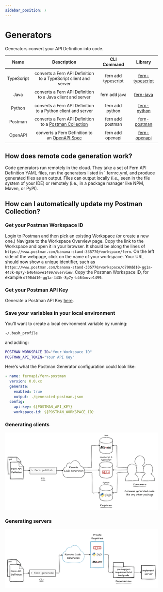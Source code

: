 ```yaml
---
sidebar_position: 7
---
```


# Generators

Generators convert your API Definition into code.

|  **Name**  |                                       **Description**                                        |   **CLI Command**   |                                            **Library**                                             |
| :--------: | :------------------------------------------------------------------------------------------: | :-----------------: | :------------------------------------------------------------------------------------------------: |
|            |                                                                                              |
| TypeScript |               converts a Fern API Definition to a TypeScript client and server               | fern add typescript |       [fern-typescript](https://github.com/fern-api/fern/tree/main/packages/fern-typescript)       |
|            |                                                                                              |
|    Java    |                  converts a Fern API Definition to a Java client and server                  |    fern add java    |                         [fern-java](https://github.com/fern-api/fern-java)                         |
|            |                                                                                              |
|   Python   |                 converts a Fern API Definition to a Python client and server                 |   fern add python   |  <!-- markdown-link-check-disable-line --> [fern-python](https://github.com/fern-api/fern-python)  |
|            |                                                                                              |
|  Postman   | converts a Fern API Definition to a [Postman Collection](https://www.postman.com/collection) |  fern add postman   |                      [fern-postman](https://github.com/fern-api/fern-postman)                      |
|            |                                                                                              |
|  OpenAPI   |   converts a Fern Definition to an [OpenAPI Spec](https://swagger.io/resources/open-api/)    |  fern add openapi   | <!-- markdown-link-check-disable-line --> [fern-openapi](https://github.com/fern-api/fern-openapi) |
|            |                                                                                              |

## How does remote code generation work?

Code generators run remotely in the cloud. They take a set of Fern API Definition YAML files, run the generators listed in `.fernrc.yml, and produce generated files as an output. Files can output locally (i.e., seen in the file system of your IDE) or remotely (i.e., in a package manager like NPM, Maven, or PyPI).

## How can I automatically update my Postman Collection?

### Get your Postman Workspace ID

Login to Postman and then pick an existing Workspace (or create a new one.) Navigate to the Workspace Overview page. Copy the link to the Workspace and open it in your browser. It should be along the lines of `https://www.postman.com/banana-stand-335770/workspace/fern`. On the left side of the webpage, click on the name of your workspace. Your URL should now show a unique identifier, such as `https://www.postman.com/banana-stand-335770/workspace/d790dd10-gg1a-443k-8p7y-b464move1499/overview`. Copy the Postman Workspace ID, for example `d790dd10-gg1a-443k-8p7y-b464move1499`.

### Get your Postman API Key

Generate a Postman API Key [here](https://learning.postman.com/docs/developer/intro-api/#generating-a-postman-api-key).

### Save your variables in your local environment

You'll want to create a local environment variable by running:

```bash
~/.bash_profile
```

and adding:

```bash
POSTMAN_WORKSPACE_ID="Your Workspace ID"
POSTMAN_API_TOKEN="Your API Key"
```

Here's what the Postman Generator configuration could look like:

```yaml
- name: fernapi/fern-postman
  version: 0.0.xx
  generate:
    enabled: true
    output: ./generated-postman.json
  config:
    api-key: ${POSTMAN_API_KEY}
    workspace-id: ${POSTMAN_WORKSPACE_ID}
```

### Generating clients

![client generators](../../static/img/docs/diagrams/frontend-diagram.png)

### Generating servers

![server generators](../../static/img/docs/diagrams/backend-diagram.png)
